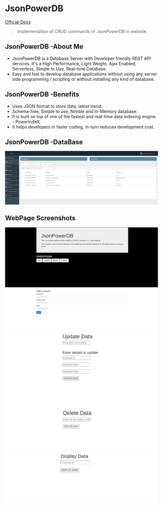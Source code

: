 # JsonPowerDB
[Official Docs](http://login2explore.com/jpdb/docs.html)
> Implementation of CRUD commands of JsonPowerDB in website.

## JsonPowerDB -About Me
- JsonPowerDB is a Database Server with Developer friendly REST API services. It's a High Performance, Light Weight, Ajax Enabled, Serverless, Simple to Use, Real-time Database.
- Easy and fast to develop database applications without using any server side programming / scripting or without installing any kind of database.

## JsonPowerDB -Benefits
- Uses JSON format to store data, latest trend.
- Schema-free, Simple to use, Nimble and In-Memory database.
- It is built on top of one of the fastest and real-time data indexing engine - PowerIndeX.
- It helps developers in faster coding, in-turn reduces development cost.

## JsonPowerDB -DataBase
![DB](https://github.com/subhamsagar524/JsonPowerDB/blob/main/screenshots/db.png)

## WebPage Screenshots
![index](https://github.com/subhamsagar524/JsonPowerDB/blob/main/screenshots/index.png)
![add](https://github.com/subhamsagar524/JsonPowerDB/blob/main/screenshots/add.png)
![update](https://github.com/subhamsagar524/JsonPowerDB/blob/main/screenshots/update.png)
![delete](https://github.com/subhamsagar524/JsonPowerDB/blob/main/screenshots/delete.png)
![display](https://github.com/subhamsagar524/JsonPowerDB/blob/main/screenshots/display.png)
